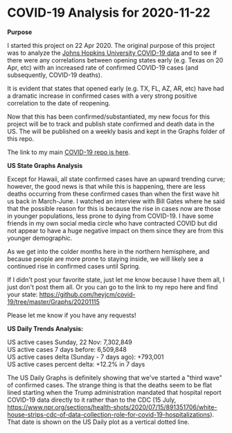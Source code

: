 # COVID-19 Analysis for 2020-11-22

<b>Purpose</b>

I started this project on 22 Apr 2020. The original purpose of this project was to analyze the [Johns Hopkins University COVID-19 data](https://github.com/CSSEGISandData/COVID-19) and to see if there were any correlations between opening states early (e.g. Texas on 20 Apr, etc) with an increased rate of confirmed COVID-19 cases (and subsequently, COVID-19 deaths).

It is evident that states that opened early (e.g. TX, FL, AZ, AR, etc) have had a dramatic increase in confirmed cases with a very strong positive correlation to the date of reopening.

Now that this has been confirmed/substantiated, my new focus for this project will be to track and publish state confirmed and death data in the US. The will be published on a weekly basis and kept in the Graphs folder of this repo.

The link to my main [COVID-19 repo is here](https://github.com/heyjcm/covid-19).

<b>US State Graphs Analysis</b>

Except for Hawaii, all state confirmed cases have an upward trending curve; however, the good news is that while this is happening, there are less deaths occurring from these confirmed cases than when the first wave hit us back in March-June. I watched an interview with Bill Gates where he said that the possible reason for this is because the rise in cases now are those in younger populations, less prone to dying from COVID-19. I have some friends in my own social media circle who have contracted COVID but did not appear to have a huge negative impact on them since they are from this younger demographic.

As we get into the colder months here in the northern hemisphere, and because people are more prone to staying inside, we will likely see a continued rise in confirmed cases until Spring.

If I didn't post your favorite state, just let me know because I have them all, I just don't post them all. Or you can go to the link to my repo here and find your state: https://github.com/heyjcm/covid-19/tree/master/Graphs/20201115

Please let me know if you have any requests!

<b>US Daily Trends Analysis:</b>

US active cases Sunday, 22 Nov: 7,302,849<br>
US active cases 7 days before: 6,509,848<br>
US active cases delta (Sunday - 7 days ago): +793,001<br>
US active cases percent delta: +12.2% in 7 days

The US Daily Graphs is definitely showing that we've started a "third wave" of confirmed cases. The strange thing is that the deaths seem to be flat lined starting when the Trump administration mandated that hospital report COVID-19 data directly to it rather than to the CDC (15 July, https://www.npr.org/sections/health-shots/2020/07/15/891351706/white-house-strips-cdc-of-data-collection-role-for-covid-19-hospitalizations). That date is shown on the US Daily plot as a vertical dotted line.
